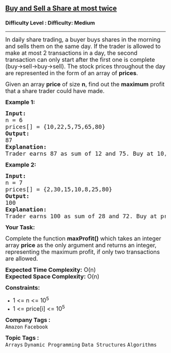 <h2><a href="https://www.geeksforgeeks.org/problems/buy-and-sell-a-share-at-most-twice/1">Buy and Sell a Share at most twice</a></h2><h3>Difficulty Level : Difficulty: Medium</h3><hr><div class="problems_problem_content__Xm_eO"><p><span style="font-size: 18px;">In daily share trading, a buyer buys shares in the morning and sells them on the same day. If the trader is allowed to make at most 2 transactions in a day, the second transaction can only start after the first one is complete (buy-&gt;sell-&gt;buy-&gt;sell). The stock prices throughout the day are represented in the form of an array of <strong>prices</strong>.&nbsp;</span></p>
<p><span style="font-size: 18px;">Given an array <strong>price</strong> of size <strong>n</strong>, find out the <strong>maximum</strong> profit that a share trader could have made.</span></p>
<p><strong><span style="font-size: 18px;">Example 1:</span></strong></p>
<pre><span style="font-size: 18px;"><strong>Input:</strong>
n = 6
prices[] = {10,22,5,75,65,80}
<strong>Output:</strong>
87
<strong>Explanation:</strong>
Trader earns 87 as sum of 12 and 75. </span><span style="font-size: 18px;">Buy at 10, sell at 22, Buy at 5 and sell at 80.</span></pre>
<p><strong><span style="font-size: 18px;">Example 2:</span></strong></p>
<pre><span style="font-size: 18px;"><strong>Input:</strong></span>
<span style="font-size: 18px;">n = 7
prices[] = {2,30,15,10,8,25,80}
<strong>Output:</strong></span>
<span style="font-size: 18px;">100</span>
<span style="font-size: 18px;"><strong>Explanation:<br></strong></span><span style="font-size: 18px;">Trader earns 100 as sum of 28 and 72. </span><span style="font-size: 18px;">Buy at price 2, sell at 30, Buy at 8 and sell at 80.</span></pre>
<p><strong><span style="font-size: 18px;">Your Task:</span></strong></p>
<p><span style="font-size: 18px;">Complete the function <strong>maxProfit()</strong> which takes an integer array <strong>price</strong> as the only argument and returns an integer, representing the maximum profit, if only two transactions are allowed.</span></p>
<p><span style="font-size: 18px;"><strong>Expected Time Complexity:</strong> O(n)<br></span><span style="font-size: 18px;"><strong>Expected Space Complexity:</strong> O(n)</span></p>
<p><span style="font-size: 18px;"><strong>Constraints:</strong></span></p>
<ul>
<li><span style="font-size: 18px;">1 &lt;= n &lt;= 10<sup>5</sup></span></li>
<li><span style="font-size: 18px;">1 &lt;= price[i] &lt;= 10<sup>5</sup></span></li>
</ul></div><p><span style=font-size:18px><strong>Company Tags : </strong><br><code>Amazon</code>&nbsp;<code>Facebook</code>&nbsp;<br><p><span style=font-size:18px><strong>Topic Tags : </strong><br><code>Arrays</code>&nbsp;<code>Dynamic Programming</code>&nbsp;<code>Data Structures</code>&nbsp;<code>Algorithms</code>&nbsp;
